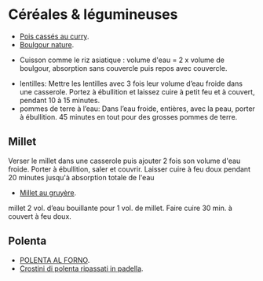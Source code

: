 # Céréales & légumineuses

 * [Pois cassés au curry](https://www.marmiton.org/recettes/recette_pois-casses-au-curry_68500.aspx).
 * [Boulgour nature](https://www.marmiton.org/recettes/recette_boulgour-nature_29441.aspx).
  + Cuisson comme le riz asiatique : volume d'eau = 2 x volume de boulgour, absorption sans couvercle puis repos avec couvercle. 

 * lentilles: Mettre les lentilles avec 3 fois leur volume d’eau froide dans une casserole. Portez à ébullition et laissez cuire à petit feu et à couvert, pendant 10 à 15 minutes.
 * pommes de terre à l’eau: Dans l’eau froide, entières, avec la peau, porter à ébullition. 45 minutes en tout pour des grosses pommes de terre.

## Millet

Verser le millet dans une casserole puis ajouter 2 fois son volume d'eau froide. Porter à ébullition, saler et couvrir. Laisser cuire à feu doux pendant 20 minutes jusqu'à absorption totale de l'eau

 * [Millet au gruyère](https://www.marmiton.org/recettes/recette_millet-au-gruyere_14312.aspx).

 millet	2 vol. d’eau bouillante pour 1 vol. de millet.
 Faire cuire 30 min. à couvert à feu doux.

## Polenta

 * [POLENTA AL FORNO](https://blog.giallozafferano.it/allacciateilgrembiule/polenta-al-forno/).
 * [Crostini di polenta ripassati in padella](https://blog.giallozafferano.it/tmm/crostini-di-polenta-ripassati-in-padella/).
